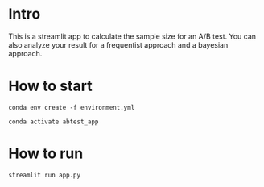 # Intro

This is a streamlit app to calculate the sample size for an A/B test. You can also analyze your result for a frequentist approach and a bayesian approach.

# How to start

`conda env create -f environment.yml`

`conda activate abtest_app`

# How to run

`streamlit run app.py`